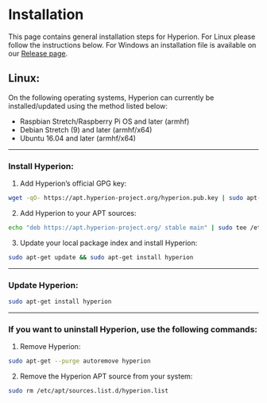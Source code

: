 
# Installation

This page contains general installation steps for Hyperion. For Linux please follow the instructions below. For Windows an installation file is available on our [Release page](https://github.com/hyperion-project/hyperion.ng/releases).

## Linux:
On the following operating systems, Hyperion can currently be installed/updated using the method listed below:
- Raspbian Stretch/Raspberry Pi OS and later (armhf)
- Debian Stretch (9) and later (armhf/x64)
- Ubuntu 16.04 and later (armhf/x64)

***

### Install Hyperion:
1. Add Hyperion’s official GPG key:
```bash
wget -qO- https://apt.hyperion-project.org/hyperion.pub.key | sudo apt-key add -
```

2. Add Hyperion to your APT sources:
```bash
echo "deb https://apt.hyperion-project.org/ stable main" | sudo tee /etc/apt/sources.list.d/hyperion.list
```

3. Update your local package index and install Hyperion:
```bash
sudo apt-get update && sudo apt-get install hyperion
```
***

### Update Hyperion:
```bash
sudo apt-get install hyperion
```
***

### If you want to uninstall Hyperion, use the following commands:
1. Remove Hyperion:
```bash
sudo apt-get --purge autoremove hyperion
```

2. Remove the Hyperion APT source from your system:
```bash
sudo rm /etc/apt/sources.list.d/hyperion.list
```
